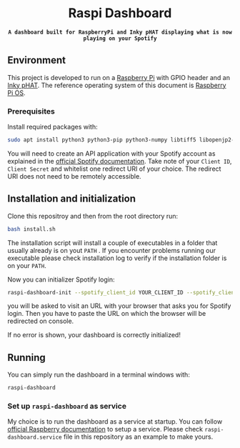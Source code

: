 <div align="center">
<strong>
    <h1>Raspi Dashboard</h1>

    A dashboard built for RaspberryPi and Inky pHAT displaying what is now playing on your Spotify

</strong>
</div>

## Environment

This project is developed to run on a [Raspberry Pi](https://www.raspberrypi.org/ "Official Raspberry Pi website") with GPIO header and an [Inky pHAT](https://shop.pimoroni.com/products/inky-phat?variant=12549254217811 "Manufacturer's website"). The reference operating system of this document is [Raspberry Pi OS](https://www.raspberrypi.org/downloads/raspberry-pi-os/ "Download webpage").

### Prerequisites

Install required packages with:

``` bash
sudo apt install python3 python3-pip python3-numpy libtiff5 libopenjp2-7
```

You will need to create an API application with your Spotify account as explained in the [official Spotify documentation](https://developer.spotify.com/documentation/general/guides/app-settings/#register-your-app "Documentation on registering a Spotify application"). Take note of your ```Client ID```, ```Client Secret``` and whitelist one redirect URI of your choice. The redirect URI does not need to be remotely accessible.

## Installation and initialization

Clone this repositroy and then from the root directory run:

``` bash
bash install.sh
```

The installation script will install a couple of executables in a folder that usually already is on yout ```PATH``` . If you encounter problems running our executable please check installation log to verify if the installation folder is on your ```PATH```.

Now you can initializer Spotify login:

``` bash
raspi-dashboard-init --spotify_client_id YOUR_CLIENT_ID --spotify_client_secret YOUR_CLIENT_SECRET --spotify_redirect_uri YOUR_REDIRECT_URI
```

you will be asked to visit an URL with your browser that asks you for Spotify login. Then you have to paste the URL on which the browser will be redirected on console.

If no error is shown, your dashboard is correctly initialized!

## Running

You can simply run the dashboard in a terminal windows with:

``` bash
raspi-dashboard
```

### Set up ```raspi-dashboard``` as service

My choice is to run the dashboard as a service at startup. You can follow [official Raspberry documentation](https://www.raspberrypi.org/documentation/linux/usage/systemd.md "systemd Raspberry official documentation") to setup a service. Please check ```raspi-dashboard.service``` file in this repository as an example to make yours.
